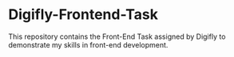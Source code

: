 # Digifly-Frontend-Task
This repository contains the Front-End Task assigned by Digifly to demonstrate my skills in front-end development.
